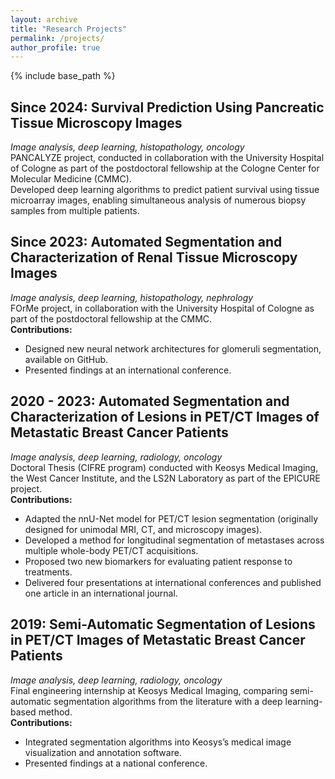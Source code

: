 ```yaml
---
layout: archive
title: "Research Projects"
permalink: /projects/
author_profile: true
---
```


{% include base_path %}

## Since 2024: Survival Prediction Using Pancreatic Tissue Microscopy Images
*Image analysis, deep learning, histopathology, oncology*  
PANCALYZE project, conducted in collaboration with the University Hospital of Cologne as part of the postdoctoral fellowship at the Cologne Center for Molecular Medicine (CMMC).  
Developed deep learning algorithms to predict patient survival using tissue microarray images, enabling simultaneous analysis of numerous biopsy samples from multiple patients.

## Since 2023: Automated Segmentation and Characterization of Renal Tissue Microscopy Images
*Image analysis, deep learning, histopathology, nephrology*  
FOrMe project, in collaboration with the University Hospital of Cologne as part of the postdoctoral fellowship at the CMMC.  
**Contributions:**
* Designed new neural network architectures for glomeruli segmentation, available on GitHub.
* Presented findings at an international conference.

## 2020 - 2023: Automated Segmentation and Characterization of Lesions in PET/CT Images of Metastatic Breast Cancer Patients
*Image analysis, deep learning, radiology, oncology*  
Doctoral Thesis (CIFRE program) conducted with Keosys Medical Imaging, the West Cancer Institute, and the LS2N Laboratory as part of the EPICURE project.  
**Contributions:**
* Adapted the nnU-Net model for PET/CT lesion segmentation (originally designed for unimodal MRI, CT, and microscopy images).
* Developed a method for longitudinal segmentation of metastases across multiple whole-body PET/CT acquisitions.
* Proposed two new biomarkers for evaluating patient response to treatments.
* Delivered four presentations at international conferences and published one article in an international journal.

## 2019: Semi-Automatic Segmentation of Lesions in PET/CT Images of Metastatic Breast Cancer Patients
*Image analysis, deep learning, radiology, oncology*  
Final engineering internship at Keosys Medical Imaging, comparing semi-automatic segmentation algorithms from the literature with a deep learning-based method.  
**Contributions:**
* Integrated segmentation algorithms into Keosys’s medical image visualization and annotation software.
* Presented findings at a national conference.